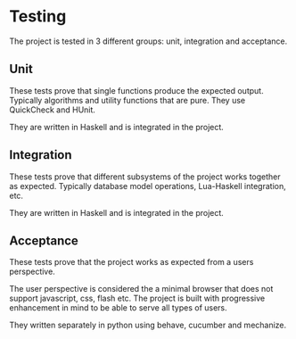 # Testing

The project is tested in 3 different groups: unit, integration and acceptance.

## Unit

These tests prove that single functions produce the expected output. Typically
algorithms and utility functions that are pure. They use QuickCheck and HUnit.

They are written in Haskell and is integrated in the project.

## Integration

These tests prove that different subsystems of the project works together as
expected. Typically database model operations, Lua-Haskell integration, etc.

They are written in Haskell and is integrated in the project.

## Acceptance

These tests prove that the project works as expected from a users perspective.

The user perspective is considered the a minimal browser that does not support
javascript, css, flash etc. The project is built with progressive enhancement
in mind to be able to serve all types of users.

They written separately in python using behave, cucumber and mechanize.
